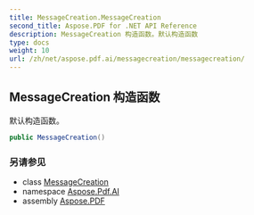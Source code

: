 ```yaml
---
title: MessageCreation.MessageCreation
second_title: Aspose.PDF for .NET API Reference
description: MessageCreation 构造函数。默认构造函数
type: docs
weight: 10
url: /zh/net/aspose.pdf.ai/messagecreation/messagecreation/
---
```

## MessageCreation 构造函数

默认构造函数。

```csharp
public MessageCreation()
```

### 另请参见

* class [MessageCreation](../)
* namespace [Aspose.Pdf.AI](../../../aspose.pdf.ai/)
* assembly [Aspose.PDF](../../../)